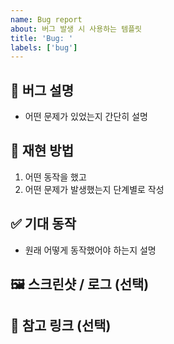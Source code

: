 ```yaml
---
name: Bug report
about: 버그 발생 시 사용하는 템플릿
title: 'Bug: '
labels: ['bug']
---
```


## 🐞 버그 설명

- 어떤 문제가 있었는지 간단히 설명

## 📌 재현 방법

1. 어떤 동작을 했고
2. 어떤 문제가 발생했는지 단계별로 작성

## ✅ 기대 동작

- 원래 어떻게 동작했어야 하는지 설명

## 🖼️ 스크린샷 / 로그 (선택)

## 📎 참고 링크 (선택)
